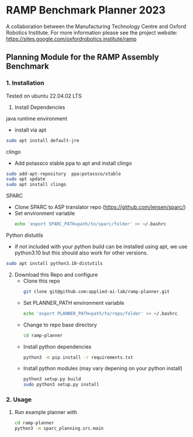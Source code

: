 # RAMP Benchmark Planner 2023

A collaboration between the Manufacturing Technology Centre and Oxford Robotics Institute.
For more information please see the project website: https://sites.google.com/oxfordrobotics.institute/ramp

## Planning Module for the RAMP Assembly Benchmark

### 1. Installation

Tested on ubuntu 22.04.02 LTS

1. Install Dependencies

java runtime environment
   - install via apt
   ```bash
   sudo apt install default-jre
   ```

clingo
   - Add potassco stable ppa to apt and install clingo
   ```bash
   sudo add-apt-repository  ppa:potassco/stable
   sudo apt update
   sudo apt install clingo
   ```

 SPARC
   - Clone SPARC to ASP translator repo (https://github.com/iensen/sparc/)
   - Set environment variable
     ```bash
     echo 'export SPARC_PATH=path/to/sparc/folder' >> ~/.bashrc
     ```

Python distutils
   - if not included with your python build can be installed using apt, we use python3.10 but this should also work for other versions.
   ```bash
   sudo apt install python3.10-distutils
   ```

2. Download this Repo and configure
   - Clone this repo
     ```bash
     git clone git@github.com:applied-ai-lab/ramp-planner.git
     ```
   - Set PLANNER_PATH environment variable
     ```bash
     echo 'export PLANNER_PATH=path/to/repo/folder' >> ~/.bashrc
     ```
   - Change to repo base directory
     ```bash
     cd ramp-planner
     ```
   - Install python dependencies
     ```bash
     python3 -m pip install -r requirements.txt
     ```
   - Install python modules (may vary depening on your python install)
     ```bash
     python3 setup.py build
     sudo python3 setup.py install
     ```

### 2. Usage

1. Run example planner with
   ```bash
   cd ramp-planner
   python3 -m sparc_planning.src.main
   ```
